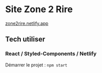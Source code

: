 # Site Zone 2 Rire

[zone2rire.netlify.app](https://zone2rire.netlify.app/)

## Tech utiliser

### React / Styled-Components / Netlify

Démarrer le projet :  `npm start`

